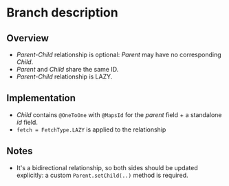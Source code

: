 # Branch description
## Overview
- _Parent-Child_ relationship is optional: _Parent_ may have no corresponding _Child_.
- _Parent_ and _Child_ share the same ID.
- _Parent-Child_ relationship is LAZY.

## Implementation
 - _Child_ contains `@OneToOne` with `@MapsId` for the _parent_ field + a standalone _id_ field.
 - `fetch = FetchType.LAZY` is applied to the relationship

## Notes
- It's a bidirectional relationship, so both sides should be updated explicitly: a custom `Parent.setChild(..)` method is required.
